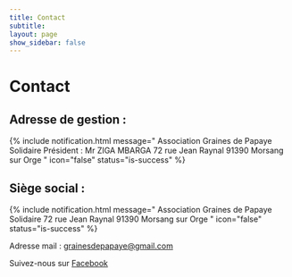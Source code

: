 ```yaml
---
title: Contact
subtitle: 
layout: page
show_sidebar: false
---
```


# Contact

## Adresse de gestion :
{% include notification.html
message="
	Association Graines de Papaye Solidaire
	Président : Mr ZIGA MBARGA
	72 rue Jean Raynal 
	91390 Morsang sur Orge
"
icon="false"
status="is-success" %}

## Siège social :
{% include notification.html
message="
    Association Graines de Papaye Solidaire
    72 rue Jean Raynal 
    91390 Morsang sur Orge
"
icon="false"
status="is-success" %}

Adresse mail : [grainesdepapaye@gmail.com](mailto:grainesdepapaye@gmail.com)

Suivez-nous sur [Facebook](https://www.facebook.com/grainesdepapayesolidaire/)